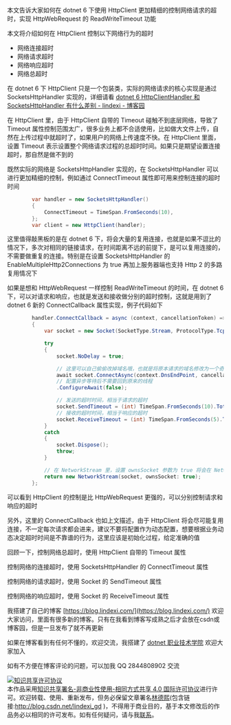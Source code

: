 
本文告诉大家如何在 dotnet 6 下使用 HttpClient 更加精细的控制网络请求的超时，实现 HttpWebRequest 的 ReadWriteTimeout 功能

<!--more-->


<!-- 发布 -->
<!-- 博客 -->

本文将介绍如何在 HttpClient 控制以下网络行为的超时

- 网络连接超时
- 网络请求超时
- 网络响应超时
- 网络总超时

在 dotnet 6 下 HttpClient 只是一个包装类，实际的网络请求的核心实现是通过 SocketsHttpHandler 实现的，详细请看 [dotnet 6 HttpClientHandler 和 SocketsHttpHandler 有什么差别 - lindexi - 博客园](https://www.cnblogs.com/lindexi/p/16492703.html)

在 HttpClient 里，由于 HttpClient 自带的 Timeout 碰触不到底层网络，导致了 Timeout 属性控制范围太广，很多业务上都不合适使用，比如做大文件上传，自然在上传过程中就超时了，如果用户的网络上传速度不快。在 HttpClient 里面，设置 Timeout 表示设置整个网络请求过程的总超时时间。如果只是期望设置连接超时，那自然是做不到的

既然实际的网络是 SocketsHttpHandler 实现的，在 SocketsHttpHandler 可以进行更加精细的控制，例如通过 ConnectTimeout 属性即可用来控制连接的超时时间

```csharp
        var handler = new SocketsHttpHandler()
        {
            ConnectTimeout = TimeSpan.FromSeconds(10),
        };
        var client = new HttpClient(handler);
```

这里值得敲黑板的是在 dotnet 6 下，将会大量的复用连接，也就是如果不逗比的情况下，多次对相同的链接请求，在时间距离不远的前提下，是可以复用连接的，不需要做重复的连接。特别是在设置 SocketsHttpHandler 的 EnableMultipleHttp2Connections 为 true 再加上服务器端也支持 Http 2 的多路复用情况下

如果是想和 HttpWebRequest 一样控制 ReadWriteTimeout 的时间，在 dotnet 6 下，可以对请求和响应，也就是发送和接收做分别的超时控制，这就是用到了 dotnet 6 新的 ConnectCallback 属性实现，例子代码如下

```csharp
        handler.ConnectCallback = async (context, cancellationToken) =>
        {
            var socket = new Socket(SocketType.Stream, ProtocolType.Tcp);

            try
            {
                socket.NoDelay = true;

                // 这里可以自己偷偷改掉域名哦，也就是将原本请求的域名修改为一个奇怪的域名。这里偷偷改了，团队的其他伙伴可是很难调试出来的哦
                await socket.ConnectAsync(context.DnsEndPoint, cancellationToken)
                // 配置异步等待后不需要回到原来的线程
                .ConfigureAwait(false);

                // 发送的超时时间，相当于请求的超时
                socket.SendTimeout = (int) TimeSpan.FromSeconds(10).TotalMilliseconds;
                // 接收的超时时间，相当于响应的超时
                socket.ReceiveTimeout = (int) TimeSpan.FromSeconds(5).TotalMilliseconds;
            }
            catch
            {
                socket.Dispose();
                throw;
            }

            // 在 NetworkStream 里，设置 ownsSocket 参数为 true 将会在 NetworkStream 被释放的时候，自动释放 Socket 资源
            return new NetworkStream(socket, ownsSocket: true);
        };
```

可以看到 HttpClient 的控制是比 HttpWebRequest 更强的，可以分别控制请求和响应的超时

另外，这里的 ConnectCallback 也如上文描述，由于 HttpClient 将会尽可能复用连接，不一定每次请求都会进来，建议不要将配置作为动态配置，想要根据业务动态决定超时时间是不靠谱的行为，这里应该是初始化过程，给定准确的值



回顾一下，控制网络总超时，使用 HttpClient 自带的 Timeout 属性

控制网络的连接超时，使用 SocketsHttpHandler 的 ConnectTimeout 属性

控制网络的请求超时，使用 Socket 的 SendTimeout 属性

控制网络的响应超时，使用 Socket 的 ReceiveTimeout 属性


我搭建了自己的博客 [https://blog.lindexi.com/](https://blog.lindexi.com/) 欢迎大家访问，里面有很多新的博客。只有在我看到博客写成熟之后才会放在csdn或博客园，但是一旦发布了就不再更新

如果在博客看到有任何不懂的，欢迎交流，我搭建了 [dotnet 职业技术学院](https://t.me/dotnet_campus) 欢迎大家加入

如有不方便在博客评论的问题，可以加我 QQ 2844808902 交流

<a rel="license" href="http://creativecommons.org/licenses/by-nc-sa/4.0/"><img alt="知识共享许可协议" style="border-width:0" src="https://licensebuttons.net/l/by-nc-sa/4.0/88x31.png" /></a><br />本作品采用<a rel="license" href="http://creativecommons.org/licenses/by-nc-sa/4.0/">知识共享署名-非商业性使用-相同方式共享 4.0 国际许可协议</a>进行许可。欢迎转载、使用、重新发布，但务必保留文章署名[林德熙](http://blog.csdn.net/lindexi_gd)(包含链接:http://blog.csdn.net/lindexi_gd )，不得用于商业目的，基于本文修改后的作品务必以相同的许可发布。如有任何疑问，请与我[联系](mailto:lindexi_gd@163.com)。